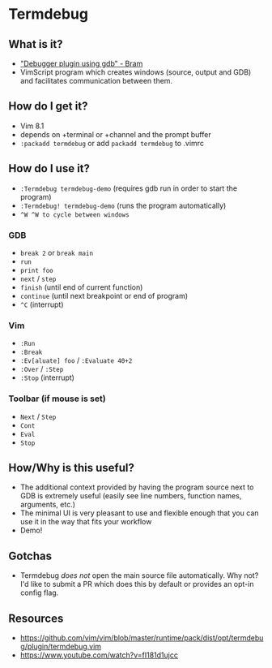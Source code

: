 # Termdebug

## What is it?
- ["Debugger plugin using gdb" - Bram](https://github.com/vim/vim/blob/master/runtime/pack/dist/opt/termdebug/plugin/termdebug.vim#L1)
- VimScript program which creates windows (source, output and GDB) and
facilitates communication between them.


## How do I get it?
- Vim 8.1
- depends on +terminal or +channel and the prompt buffer
- `:packadd termdebug` or add `packadd termdebug` to .vimrc

## How do I use it?
- `:Termdebug termdebug-demo` (requires gdb run in order to start the program)
- `:Termdebug! termdebug-demo` (runs the program automatically)
- `^W ^W to cycle between windows`

### GDB
- `break 2` or `break main`
- `run`
- `print foo`
- `next` / `step`
- `finish` (until end of current function)
- `continue` (until next breakpoint or end of program)
- `^C` (interrupt)

### Vim
- `:Run`
- `:Break`
- `:Ev[aluate] foo` / `:Evaluate 40+2`
- `:Over` / `:Step`
- `:Stop` (interrupt)

### Toolbar (if mouse is set)
- `Next` / `Step`
- `Cont`
- `Eval`
- `Stop`

## How/Why is this useful?
- The additional context provided by having the program source next to GDB is
extremely useful (easily see line numbers, function names, arguments, etc.)
- The minimal UI is very pleasant to use and flexible enough that you can use
it in the way that fits your workflow
- Demo!

## Gotchas
- Termdebug _does not_ open the main source file automatically. Why not? I'd like to
submit a PR which does this by default or provides an opt-in config flag.

## Resources
- https://github.com/vim/vim/blob/master/runtime/pack/dist/opt/termdebug/plugin/termdebug.vim
- https://www.youtube.com/watch?v=fI181d1ujcc
